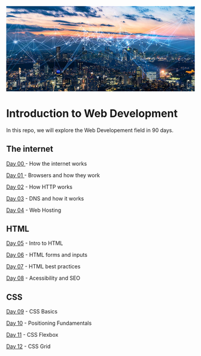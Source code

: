 <img src="./assets/avatar.jpg" alt="the-internet" >

# Introduction to Web Development
In this repo, we  will explore the  Web Developement field in 90 days. 

## The internet
[Day 00 ](./day00/) - How the internet works 

[Day 01 ](./day01/) - Browsers and how they work

[Day 02](./day02/) - How HTTP works

[Day 03](./day03/) - DNS and how it works

[Day 04](./day04/) - Web Hosting

## HTML 

[Day 05](./day05/) - Intro to HTML

[Day 06](./day06/) - HTML forms and inputs

[Day 07](./day07/) - HTML best practices

[Day 08](./day08/) - Acessibility and SEO


## CSS
[Day 09](./day09/) - CSS Basics

[Day 10](./day10/) - Positioning Fundamentals

[Day 11](./day11/) - CSS Flexbox

[Day 12](./day12/) - CSS Grid